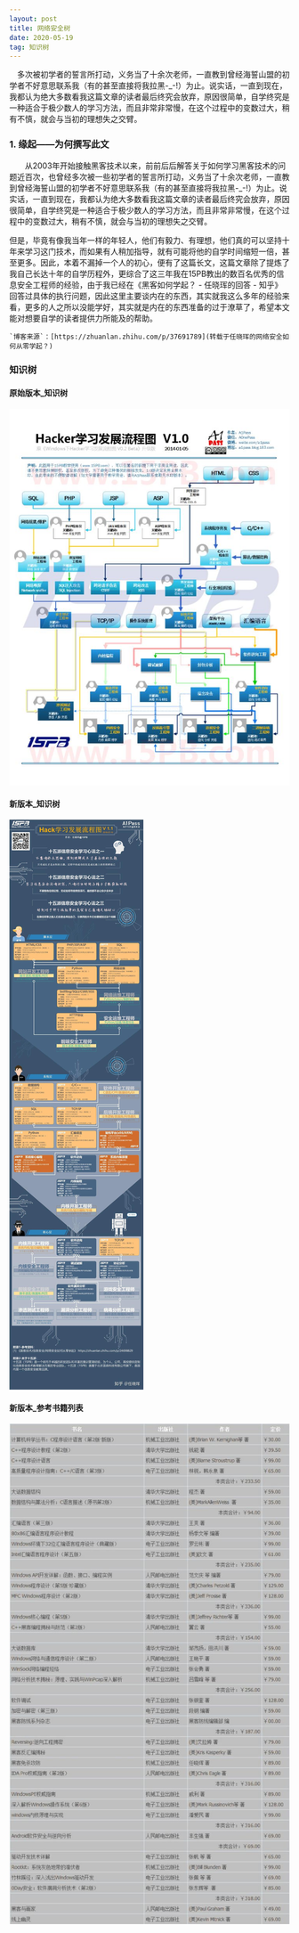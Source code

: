 ```yaml
---
layout: post
title: 网络安全树
date: 2020-05-19 
tag: 知识树
---
```


　多次被初学者的誓言所打动，义务当了十余次老师，一直教到曾经海誓山盟的初学者不好意思联系我（有的甚至直接将我拉黑-_-!）为止。说实话，一直到现在，我都认为绝大多数看我这篇文章的读者最后终究会放弃，原因很简单，自学终究是一种适合于极少数人的学习方法，而且非常非常慢，在这个过程中的变数过大，稍有不慎，就会与当初的理想失之交臂。

### 1. 缘起——为何撰写此文

　　从2003年开始接触黑客技术以来，前前后后解答关于如何学习黑客技术的问题近百次，也曾经多次被一些初学者的誓言所打动，义务当了十余次老师，一直教到曾经海誓山盟的初学者不好意思联系我（有的甚至直接将我拉黑-_-!）为止。说实话，一直到现在，我都认为绝大多数看我这篇文章的读者最后终究会放弃，原因很简单，自学终究是一种适合于极少数人的学习方法，而且非常非常慢，在这个过程中的变数过大，稍有不慎，就会与当初的理想失之交臂。

但是，毕竟有像我当年一样的年轻人，他们有毅力、有理想，他们真的可以坚持十年来学习这门技术，而如果有人稍加指导，就有可能将他的自学时间缩短一倍，甚至更多。因此，本着不漏掉一个人的初心，便有了这篇长文，这篇文章除了提炼了我自己长达十年的自学历程外，更综合了这三年我在15PB教出的数百名优秀的信息安全工程师的经验，由于我已经在《黑客如何学起？ - 任晓珲的回答 - 知乎》回答过具体的执行问题，因此这里主要谈内在的东西，其实就我这么多年的经验来看，更多的人之所以没能学好，其实就是内在的东西准备的过于潦草了，希望本文能对想要自学的读者提供力所能及的帮助。
	

		
    `博客来源`：[https://zhuanlan.zhihu.com/p/37691789](转载于任晓珲的网络安全如何从零学起？)
    
### 知识树
		
		


#### 原始版本_知识树

![](/images/H/发展图版2.jpg)


#### 新版本_知识树

![](/images/H/心法.jpg)


#### 新版本_参考书籍列表

![](/images/H/书籍.jpg)






